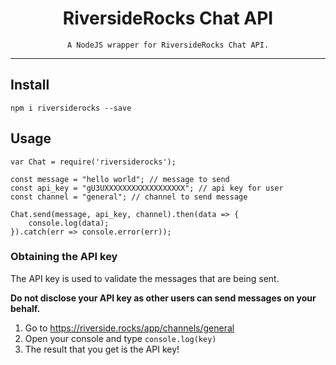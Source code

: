 <div align="center">
    <h1>RiversideRocks Chat API</h1>

    A NodeJS wrapper for RiversideRocks Chat API.
</div>

--- 

## Install

```
npm i riversiderocks --save
```

## Usage

```
var Chat = require('riversiderocks');

const message = "hello world"; // message to send 
const api_key = "gU3UXXXXXXXXXXXXXXXXXX"; // api key for user
const channel = "general"; // channel to send message

Chat.send(message, api_key, channel).then(data => {
    console.log(data);
}).catch(err => console.error(err));
```

### Obtaining the API key

The API key is used to validate the messages that are being sent. 

**Do not disclose your API key as other users can send messages on your behalf.**

1. Go to https://riverside.rocks/app/channels/general
2. Open your console and type `console.log(key)`
3. The result that you get is the API key!